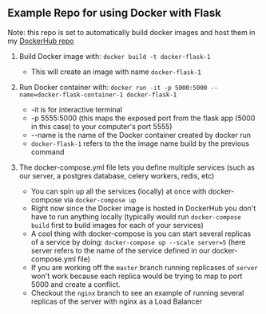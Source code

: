 ## Example Repo for using Docker with Flask

Note: this repo is set to automatically build docker images and host them in my [DockerHub repo](https://hub.docker.com/r/leepuppychow/docker-flask-example)

1. Build Docker image with: `docker build -t docker-flask-1`
    * This will create an image with name `docker-flask-1`
2. Run Docker container with: `docker run -it -p 5000:5000 --name=docker-flask-container-1 docker-flask-1`
    * -it is for interactive terminal
    * -p 5555:5000 (this maps the exposed port from the flask app (5000 in this case) to your computer's port 5555)
    * --name is the name of the Docker container created by docker run
    * `docker-flask-1` refers to the the image name build by the previous command

3. The docker-compose.yml file lets you define multiple services (such as our server, a postgres database, celery workers, redis, etc)
    * You can spin up all the services (locally) at once with docker-compose via `docker-compose up`
    * Right now since the Docker image is hosted in DockerHub you don't have to run anything locally (typically would run `docker-compose build` first to build images for each of your services)
    * A cool thing with docker-compose is you can start several replicas of a service by doing: `docker-compose up --scale server=5` (here server refers to the name of the service defined in our docker-compose.yml file)
    * If you are working off the `master` branch running replicases of `server` won't work because each replica would be trying to map to port 5000 and create a conflict.
    * Checkout the `nginx` branch to see an example of running several replicas of the server with nginx as a Load Balancer
